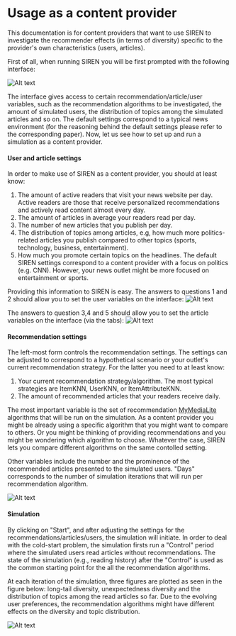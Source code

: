 # Usage as a content provider

This documentation is for content providers that want to use SIREN to investigate the recommender effects (in terms of diversity) specific to the provider's own characteristics (users, articles). 

First of all, when running SIREN you will be first prompted with the following interface:

![Alt text](https://github.com/dbountouridis/siren/blob/master/images/interface.png?raw=true "Interface")

The interface gives access to certain recommendation/article/user variables, such as the recommendation algorithms to be investigated, the amount of simulated users, the distribution of topics among the simulated articles and so on. The default settings correspond to a typical news environment (for the reasoning behind the default settings please refer to the corresponding paper). Now, let us see how to set up and run a simulation as a content provider.

#### User and article settings
In order to make use of SIREN as a content provider, you should at least know:
1. The amount of active readers that visit your news website per day. Active readers are those that receive personalized recommendations and actively read content almost every day. 
2. The amount of articles in average your readers read per day.
3. The number of new articles that you publish per day.
4. The distribution of topics among articles, e.g, how much more politics-related articles you publish compared to other topics (sports, technology, business, entertainment). 
5. How much you promote certain topics on the headlines. The default SIREN settings correspond to a content provider with a focus on politics (e.g. CNN). However, your news outlet might be more focused on entertainment or sports.

Providing this information to SIREN is easy. The answers to questions 1 and 2 should allow you to set the user variables on the interface:
![Alt text](https://github.com/dbountouridis/siren/blob/master/images/users.png?raw=true "users")

The answers to question 3,4 and 5 should allow you to set the article variables on the interface (via the tabs):
![Alt text](https://github.com/dbountouridis/siren/blob/master/images/articles.png?raw=true "articles")

#### Recommendation settings

The left-most form controls the recommendation settings. The settings can be adjusted to correspond to a hypothetical scenario or your outlet's current recommendation strategy. For the latter you need to at least know:
1. Your current recommendation strategy/algorithm. The most typical strategies are ItemKNN, UserKNN, or ItemAttributeKNN.
2. The amount of recommended articles that your readers receive daily.

 The most important variable is the set of recommendation [MyMediaLite](www.mymedialite.net/) algorithms that will be run on the simulation. As a content provider you might be already using a specific algorithm that you might want to compare to others. Or you might be thinking of providing recommendations and you might be wondering which algorithm to choose. Whatever the case, SIREN lets you compare different algorithms on the same contolled setting.


 Other variables include the number and the prominence of the recommended articles presented to the simulated users. "Days" corresponds to the number of simulation iterations that will run per recommendation algorithm.


![Alt text](https://github.com/dbountouridis/siren/blob/master/images/recommendations.png?raw=true "articles")






#### Simulation

By clicking on "Start", and after adjusting the settings for the recommendations/articles/users, the simulation will initiate. In order to deal with the cold-start problem, the simulation firsts run a "Control" period where the simulated users read articles without recommendations. The state of the simulation (e.g., reading history) after the "Control" is used as the common starting point for the all the recommendation algorithms.

At each iteration of the simulation, three figures are plotted as seen in the figure below: long-tail diversity, unexpectedness diversity and the distribution of topics among the read articles so far. Due to the evolving user preferences, the recommendation algorithms might have different effects on the diversity and topic distribution.

![Alt text](https://github.com/dbountouridis/siren/blob/master/images/figures.png?raw=true "Figures")



